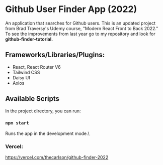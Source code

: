# Github User Finder App (2022)

An application that searches for Github users. This is an updated project from Brad Traversy's Udemy course, "Modern React Front to Back 2022." To see the improvements from last year go to my repository and look for **github-finder-tutorial.**

## Frameworks/Libraries/Plugins: 
- React, React Router V6
- Tailwind CSS
- Daisy UI
- Axios

## Available Scripts

In the project directory, you can run:

### `npm start`

Runs the app in the development mode.\

### Vercel: 
https://vercel.com/thecarlson/github-finder-2022 

